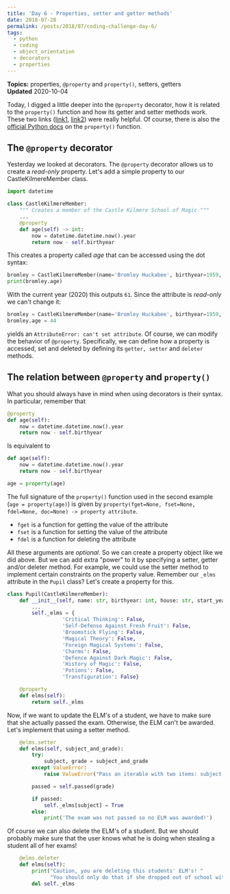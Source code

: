 ```yaml
---
title: 'Day 6 - Properties, setter and getter methods'
date: 2018-07-28
permalink: /posts/2018/07/coding-challenge-day-6/
tags:
  - python
  - coding
  - object_orientation
  - decorators
  - properties
---
```


**Topics:** properties, `@property` and `property()`, setters, getters     
**Updated** 2020-10-04     

Today, I digged a little deeper into the `@property` decorator, how it is related to the `property()` function and how its getter and setter methods work. These two links ([link1](https://www.programiz.com/python-programming/property), [link2](https://stackoverflow.com/questions/17330160/how-does-the-property-decorator-work)) were really helpful. Of course, there is also the [official Python docs](https://docs.python.org/3.7/howto/descriptor.html) on the `property()` function.

## The `@property` decorator
Yesterday we looked at decorators. The `@property` decorator allows us to create a *read-only* property. Let's add a simple property to our CastleKilmereMember class.

```python
import datetime 

class CastleKilmereMember:
    """ Creates a member of the Castle Kilmere School of Magic """
    ...
    @property
    def age(self) -> int:
        now = datetime.datetime.now().year
        return now - self.birthyear
```

This creates a property called *age* that can be accessed using the dot syntax:   

```python
bromley = CastleKilmereMember(name='Bromley Huckabee', birthyear=1959, sex='male')
print(bromley.age)
```
With the current year (2020) this outputs `61`. Since the attribute is *read-only* we can't change it:

```python
bromley = CastleKilmereMember(name='Bromley Huckabee', birthyear=1959, sex='male')
bromley.age = 44
```

yields an `AttributeError: can't set attribute`. Of course, we can modify the behavior of `@property`. Specifically, we can define how a property is accessed, set and deleted by defining its `getter, setter` and `deleter` methods.


## The relation between `@property` and `property()`
What you should always have in mind when using decorators is their syntax. In particular, remember that

```python
@property
def age(self):
    now = datetime.datetime.now().year
    return now - self.birthyear
```

Is equivalent to
```python
def age(self):
    now = datetime.datetime.now().year
    return now - self.birthyear

age = property(age)
```

The full signature of the `property()` function used in the second example (`age = property(age)`) is given by `property(fget=None, fset=None, fdel=None, doc=None) -> property attribute`.   
- `fget` is a function for getting the value of the attribute   
- `fset` is a function for setting the value of the attribute   
- `fdel` is a function for deleting the attribute   
   
All these arguments are *optional*. So we can create a property object like we did above. But we can add extra "power" to it by specifying a setter, getter and/or deleter method. For example, we could use the setter method to implement certain constraints on the property value. Remember our `_elms` attribute in the `Pupil` class? Let's create a property for this.

```python
class Pupil(CastleKilmereMember):
    def __init__(self, name: str, birthyear: int, house: str, start_year: int):
        ...
        self._elms = {
                  'Critical Thinking': False,
                  'Self-Defense Against Fresh Fruit': False,
                  'Broomstick Flying': False,
                  'Magical Theory': False,
                  'Foreign Magical Systems': False,
                  'Charms': False,
                  'Defence Against Dark Magic': False,
                  'History of Magic': False,
                  'Potions': False,
                  'Transfiguration': False}

    @property
    def elms(self):
        return self._elms
```

Now, if we want to update the ELM's of a student, we have to make sure that she actually passed the exam. Otherwise, the ELM can't be awarded. Let's implement that using a setter method.

```python
    @elms.setter
    def elms(self, subject_and_grade):
        try:
            subject, grade = subject_and_grade
        except ValueError:
            raise ValueError("Pass an iterable with two items: subject and grade")

        passed = self.passed(grade)

        if passed:
            self._elms[subject] = True
        else:
            print('The exam was not passed so no ELM was awarded!')
```

Of course we can also delete the ELM's of a student. But we should probably make sure that the user knows what he is doing when stealing a student all of her exams!

```python
    @elms.deleter
    def elms(self):
        print("Caution, you are deleting this students' ELM's! "
              "You should only do that if she dropped out of school without passing any exam!")
        del self._elms
```
